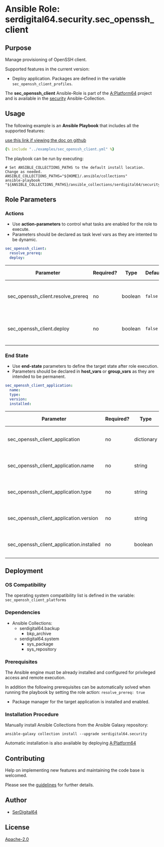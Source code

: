 # Ansible Role: serdigital64.security.sec_openssh_client

## Purpose

Manage provisioning of OpenSSH client.

Supported features in the current version:

- Deploy application. Packages are defined in the variable `sec_openssh_client_profiles`.

The **sec_openssh_client** Ansible-Role is part of the [A:Platform64](https://github.com/aplatform64/aplatform64) project and is available in the [security](https://aplatform64.readthedocs.io/en/latest/collections/security) Ansible-Collection.

## Usage

The following example is an **Ansible Playbook** that includes all the supported features:

[use this link if viewing the doc on github](https://github.com/aplatform64/security/blob/main/playbooks/sec_openssh_client.yml)

```yaml
{% include "../examples/sec_openssh_client.yml" %}
```

The playbook can be run by executing:

```shell
# Set ANSIBLE_COLLECTIONS_PATHS to the default install location. Change as needed.
ANSIBLE_COLLECTIONS_PATHS="${HOME}/.ansible/collections"
ansible-playbook "${ANSIBLE_COLLECTIONS_PATHS}/ansible_collections/serdigital64/security/playbooks/sec_openssh_client.yml"
```

## Role Parameters

### Actions

- Use **action-parameters** to control what tasks are enabled for the role to execute.
- Parameters should be declared as task level vars as they are intented to be dynamic.

```yaml
sec_openssh_client:
  resolve_prereq:
  deploy:
```

| Parameter                         | Required? | Type    | Default | Purpose / Value                            |
| --------------------------------- | --------- | ------- | ------- | ------------------------------------------ |
| sec_openssh_client.resolve_prereq | no        | boolean | `false` | Enable automatic resolution of prequisites |
| sec_openssh_client.deploy         | no        | boolean | `false` | Enable installation of application package |

### End State

- Use **end-state** parameters to define the target state after role execution.
- Parameters should be declared in **host_vars** or **group_vars** as they are intended to be permanent.

```yaml
sec_openssh_client_application:
  name:
  type:
  version:
  installed:
```

| Parameter                                | Required? | Type       | Default            | Purpose / Value                    |
| ---------------------------------------- | --------- | ---------- | ------------------ | ---------------------------------- |
| sec_openssh_client_application           | no        | dictionary |                    | Set application package end state  |
| sec_openssh_client_application.name      | no        | string     | `"openssh_client"` | Select application package name    |
| sec_openssh_client_application.type      | no        | string     | `"distro"`         | Select application package type    |
| sec_openssh_client_application.version   | no        | string     | `"latest"`         | Select application package version |
| sec_openssh_client_application.installed | no        | boolean    | `true`             | Set application package end state  |

## Deployment

### OS Compatibility

The operating system compatibility list is defined in the variable: `sec_openssh_client_platforms`

### Dependencies

- Ansible Collections:
  - serdigital64.backup
    - bkp_archive
  - serdigital64.system
    - sys_package
    - sys_repository

### Prerequisites

The Ansible engine must be already installed and configured for privileged access and remote execution.

In addition the following prerequisites can be automatically solved when running the playbook by setting the role action: `resolve_prereq: true`

- Package manager for the target application is installed and enabled.

### Installation Procedure

Manually install Ansible Collections from the Ansible Galaxy repository:

```shell
ansible-galaxy collection install --upgrade serdigital64.security
```

Automatic installation is also available by deploying [A:Platform64](https://aplatform64.readthedocs.io/en/latest/#deployment)

## Contributing

Help on implementing new features and maintaining the code base is welcomed.

Please see the [guidelines](https://aplatform64.readthedocs.io/en/latest/CONTRIBUTING.md) for further details.

## Author

- [SerDigital64](https://serdigital64.github.io/)

## License

[Apache-2.0](https://www.apache.org/licenses/LICENSE-2.0.txt)
